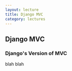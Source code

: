 ```yaml
---
layout: lecture
title: Django MVC
category: lectures
---
```

 
## Django MVC

### Django's Version of MVC

blah blah
